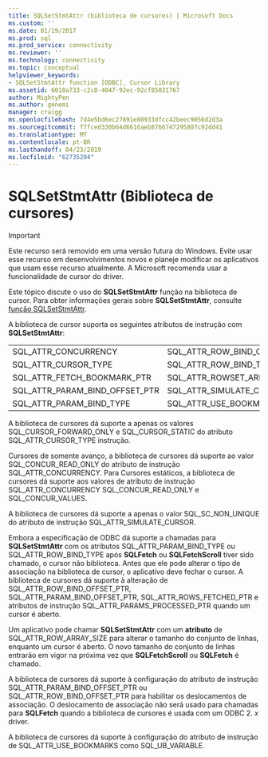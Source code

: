 ```yaml
---
title: SQLSetStmtAttr (biblioteca de cursores) | Microsoft Docs
ms.custom: ''
ms.date: 01/19/2017
ms.prod: sql
ms.prod_service: connectivity
ms.reviewer: ''
ms.technology: connectivity
ms.topic: conceptual
helpviewer_keywords:
- SQLSetStmtAttr function [ODBC], Cursor Library
ms.assetid: 6018a733-c2c8-4047-92ec-92cf85031767
author: MightyPen
ms.author: genemi
manager: craigg
ms.openlocfilehash: 7d4e5bd6ec27891e80933dfcc42beec9056d2d3a
ms.sourcegitcommit: f7fced330b64d6616aeb8766747295807c92dd41
ms.translationtype: MT
ms.contentlocale: pt-BR
ms.lasthandoff: 04/23/2019
ms.locfileid: "62735204"
---
```

# <a name="sqlsetstmtattr-cursor-library"></a>SQLSetStmtAttr (Biblioteca de cursores)
> [!IMPORTANT]  
>  Este recurso será removido em uma versão futura do Windows. Evite usar esse recurso em desenvolvimentos novos e planeje modificar os aplicativos que usam esse recurso atualmente. A Microsoft recomenda usar a funcionalidade de cursor do driver.  
  
 Este tópico discute o uso do **SQLSetStmtAttr** função na biblioteca de cursor. Para obter informações gerais sobre **SQLSetStmtAttr**, consulte [função SQLSetStmtAttr](../../../odbc/reference/syntax/sqlsetstmtattr-function.md).  
  
 A biblioteca de cursor suporta os seguintes atributos de instrução com **SQLSetStmtAttr**:  
  
|||  
|-|-|  
|SQL_ATTR_CONCURRENCY|SQL_ATTR_ROW_BIND_OFFSET_PTR|  
|SQL_ATTR_CURSOR_TYPE|SQL_ATTR_ROW_BIND_TYPE|  
|SQL_ATTR_FETCH_BOOKMARK_PTR|SQL_ATTR_ROWSET_ARRAY_SIZE|  
|SQL_ATTR_PARAM_BIND_OFFSET_PTR|SQL_ATTR_SIMULATE_CURSOR|  
|SQL_ATTR_PARAM_BIND_TYPE|SQL_ATTR_USE_BOOKMARKS|  
  
 A biblioteca de cursores dá suporte a apenas os valores SQL_CURSOR_FORWARD_ONLY e SQL_CURSOR_STATIC do atributo SQL_ATTR_CURSOR_TYPE instrução.  
  
 Cursores de somente avanço, a biblioteca de cursores dá suporte ao valor SQL_CONCUR_READ_ONLY do atributo de instrução SQL_ATTR_CONCURRENCY. Para Cursores estáticos, a biblioteca de cursores dá suporte aos valores de atributo de instrução SQL_ATTR_CONCURRENCY SQL_CONCUR_READ_ONLY e SQL_CONCUR_VALUES.  
  
 A biblioteca de cursores dá suporte a apenas o valor SQL_SC_NON_UNIQUE do atributo de instrução SQL_ATTR_SIMULATE_CURSOR.  
  
 Embora a especificação de ODBC dá suporte a chamadas para **SQLSetStmtAttr** com os atributos SQL_ATTR_PARAM_BIND_TYPE ou SQL_ATTR_ROW_BIND_TYPE após **SQLFetch** ou **SQLFetchScroll**  tiver sido chamado, o cursor não biblioteca. Antes que ele pode alterar o tipo de associação na biblioteca de cursor, o aplicativo deve fechar o cursor. A biblioteca de cursores dá suporte à alteração de SQL_ATTR_ROW_BIND_OFFSET_PTR, SQL_ATTR_PARAM_BIND_OFFSET_PTR, SQL_ATTR_ROWS_FETCHED_PTR e atributos de instrução SQL_ATTR_PARAMS_PROCESSED_PTR quando um cursor é aberto.  
  
 Um aplicativo pode chamar **SQLSetStmtAttr** com um **atributo** de SQL_ATTR_ROW_ARRAY_SIZE para alterar o tamanho do conjunto de linhas, enquanto um cursor é aberto. O novo tamanho do conjunto de linhas entrarão em vigor na próxima vez que **SQLFetchScroll** ou **SQLFetch** é chamado.  
  
 A biblioteca de cursores dá suporte à configuração do atributo de instrução SQL_ATTR_PARAM_BIND_OFFSET_PTR ou SQL_ATTR_ROW_BIND_OFFSET_PTR para habilitar os deslocamentos de associação. O deslocamento de associação não será usado para chamadas para **SQLFetch** quando a biblioteca de cursores é usada com um ODBC 2. *x* driver.  
  
 A biblioteca de cursores dá suporte à configuração do atributo de instrução de SQL_ATTR_USE_BOOKMARKS como SQL_UB_VARIABLE.
